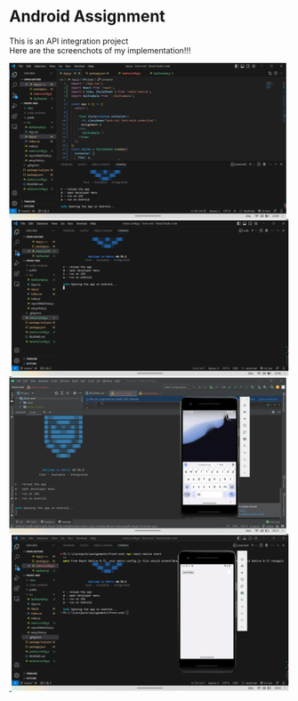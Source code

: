 # Android Assignment

This is an API integration project
<br>
Here are the screenchots of my implementation!!!

<a href="https://github.com/aanchxl/androidassignments/blob/master/README.md">
<img alt="Assignment" src="https://github.com/aanchxl/androidassignments/blob/master/screenshots/app.png" height="280px"/>&nbsp; &nbsp;<img alt="Assignment" src="https://github.com/aanchxl/androidassignments/blob/master/screenshots/app1.png" height="280px"/>
<img alt="Assignment" src="https://github.com/aanchxl/androidassignments/blob/master/screenshots/app2.png" height="280px"/>&nbsp; &nbsp;<img alt="Assignment" src="https://github.com/aanchxl/androidassignments/blob/master/screenshots/app3.png" height="280px"/>
</a>


